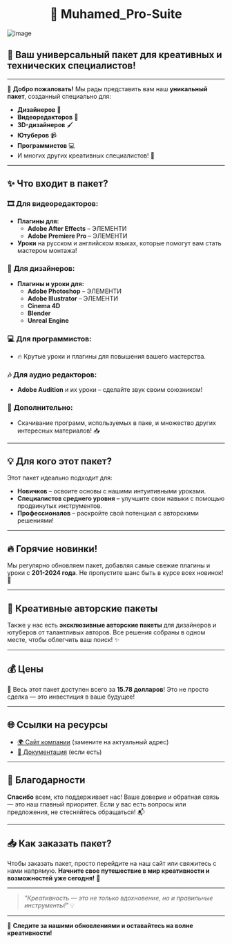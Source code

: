 <h1 align="center"> 🎨 Muhamed_Pro-Suite </h1>

![image](https://github.com/AndreMuhamed/Muhamed_Pro-Suite/blob/main/Plug-photo/%D0%A8%D0%B0%D0%B1%D0%BA%D0%B0%D0%9C%D1%83%D1%85%D0%B0%D0%BC%D0%B5%D0%B4%D0%B0copyRU.jpg?raw=true)

## 🌟 Ваш универсальный пакет для креативных и технических специалистов!

---

👋 **Добро пожаловать!** Мы рады представить вам наш **уникальный пакет**, созданный специально для:
- **Дизайнеров** 🎨
- **Видеоредакторов** 🎥
- **3D-дизайнеров** 🖌️
- **Ютуберов** 📹
- **Программистов** 💻
- И многих других креативных специалистов! 🚀

---

## ✨ **Что входит в пакет?**

### 🎞️ **Для видеоредакторов:**
- **Плагины для:**
  - **Adobe After Effects** – ЭЛЕМЕНТИ
  - **Adobe Premiere Pro** – ЭЛЕМЕНТИ
- **Уроки** на русском и английском языках, которые помогут вам стать мастером монтажа!

### 🎨 **Для дизайнеров:**
- **Плагины и уроки для:**
  - **Adobe Photoshop** – ЭЛЕМЕНТИ
  - **Adobe Illustrator** – ЭЛЕМЕНТИ
  - **Cinema 4D**
  - **Blender**
  - **Unreal Engine**

### 💻 **Для программистов:**
- 🔥 Крутые уроки и плагины для повышения вашего мастерства.

### 🎶 **Для аудио редакторов:**
- **Adobe Audition** и их уроки – сделайте звук своим союзником!

### 💼 **Дополнительно:**
- Скачивание программ, используемых в паке, и множество других интересных материалов! 📥

---

## 💡 **Для кого этот пакет?**
Этот пакет идеально подходит для:
- **Новичков** – освоите основы с нашими интуитивными уроками.
- **Специалистов среднего уровня** – улучшите свои навыки с помощью продвинутых инструментов.
- **Профессионалов** – раскройте свой потенциал с авторскими решениями!

---

## 🔥 **Горячие новинки!**
Мы регулярно обновляем пакет, добавляя самые свежие плагины и уроки с **201-2024 года**. Не пропустите шанс быть в курсе всех новинок! 🌟

---

## 🎉 **Креативные авторские пакеты**
Также у нас есть **эксклюзивные авторские пакеты** для дизайнеров и ютуберов от талантливых авторов. Все решения собраны в одном месте, чтобы облегчить ваш поиск! ✨

---

## 💰 **Цены**
🤑 Весь этот пакет доступен всего за **15.78 долларов**! Это не просто сделка — это инвестиция в ваше будущее!

---

## 🌐 **Ссылки на ресурсы**
- [🌍 Сайт компании](https://yourwebsite.com) (замените на актуальный адрес)
- [📖 Документация](https://yourdocumentationlink.com) (если есть)

---

## 🙏 **Благодарности**
**Спасибо** всем, кто поддерживает нас! Ваше доверие и обратная связь — это наш главный приоритет. Если у вас есть вопросы или предложения, не стесняйтесь обращаться! 📬

---

## 📥 **Как заказать пакет?**
Чтобы заказать пакет, просто перейдите на наш сайт или свяжитесь с нами напрямую. **Начните свое путешествие в мир креативности и возможностей уже сегодня!** 🌈

---

> *"Креативность — это не только вдохновение, но и правильные инструменты!"* 💡

---

🌟 **Следите за нашими обновлениями и оставайтесь на волне креативности!**

